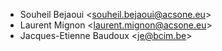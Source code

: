 - Souheil Bejaoui \<souheil.bejaoui@acsone.eu\>
- Laurent Mignon \<laurent.mignon@acsone.eu\>
- Jacques-Etienne Baudoux \<je@bcim.be\>
